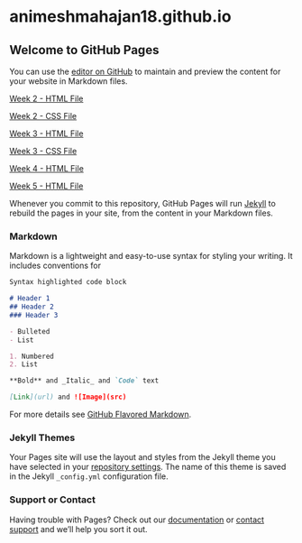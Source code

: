 # animeshmahajan18.github.io
## Welcome to GitHub Pages

You can use the [editor on GitHub](https://github.com/KavishNama/html-css-js-coursera/edit/master/README.md) to maintain and preview the content for your website in Markdown files.

[Week 2 - HTML File](https://animeshmahajan18.github.io/html-css-js-coursera/Week-2-Solution/index.html)

[Week 2 - CSS File](https://animeshmahajan18.github.io/html-css-js-coursera/Week-2-Solution/css/style.css)

[Week 3 - HTML File](https://animeshmahajan18.github.io/html-css-js-coursera/Week-3-Solution/index.html)

[Week 3 - CSS File](https://animeshmahajan18.github.io/html-css-js-coursera/Week-3-Solution/css/style.css)

[Week 4 - HTML File](https://animeshmahajan18.github.io/html-css-js-coursera/Week-4-Solution/index.html)

[Week 5 - HTML File](https://animeshmahajan18.github.io/html-css-js-coursera/Week-5-Solution/index.html)

Whenever you commit to this repository, GitHub Pages will run [Jekyll](https://jekyllrb.com/) to rebuild the pages in your site, from the content in your Markdown files.

### Markdown

Markdown is a lightweight and easy-to-use syntax for styling your writing. It includes conventions for

```markdown
Syntax highlighted code block

# Header 1
## Header 2
### Header 3

- Bulleted
- List

1. Numbered
2. List

**Bold** and _Italic_ and `Code` text

[Link](url) and ![Image](src)
```

For more details see [GitHub Flavored Markdown](https://guides.github.com/features/mastering-markdown/).

### Jekyll Themes

Your Pages site will use the layout and styles from the Jekyll theme you have selected in your [repository settings](https://github.com/KavishNama/html-css-js-coursera/settings). The name of this theme is saved in the Jekyll `_config.yml` configuration file.

### Support or Contact

Having trouble with Pages? Check out our [documentation](https://help.github.com/categories/github-pages-basics/) or [contact support](https://github.com/contact) and we’ll help you sort it out.
